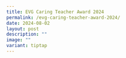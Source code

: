 ```yaml
---
title: EVG Caring Teacher Award 2024
permalink: /evg-caring-teacher-award-2024/
date: 2024-08-02
layout: post
description: ""
image: ""
variant: tiptap
---
```

